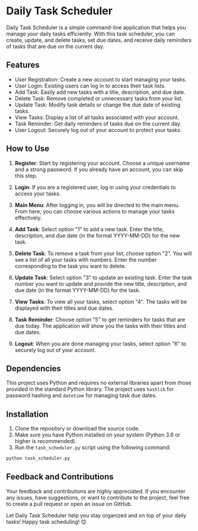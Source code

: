 # Daily Task Scheduler

Daily Task Scheduler is a simple command-line application that helps you manage your daily tasks efficiently. With this task scheduler, you can create, update, and delete tasks, set due dates, and receive daily reminders of tasks that are due on the current day.

## Features

- User Registration: Create a new account to start managing your tasks.
- User Login: Existing users can log in to access their task lists.
- Add Task: Easily add new tasks with a title, description, and due date.
- Delete Task: Remove completed or unnecessary tasks from your list.
- Update Task: Modify task details or change the due date of existing tasks.
- View Tasks: Display a list of all tasks associated with your account.
- Task Reminder: Get daily reminders of tasks due on the current day.
- User Logout: Securely log out of your account to protect your tasks.

## How to Use

1. **Register**: Start by registering your account. Choose a unique username and a strong password. If you already have an account, you can skip this step.

2. **Login**: If you are a registered user, log in using your credentials to access your tasks.

3. **Main Menu**: After logging in, you will be directed to the main menu. From here, you can choose various actions to manage your tasks effectively.

4. **Add Task**: Select option "1" to add a new task. Enter the title, description, and due date (in the format YYYY-MM-DD) for the new task.

5. **Delete Task**: To remove a task from your list, choose option "2". You will see a list of all your tasks with numbers. Enter the number corresponding to the task you want to delete.

6. **Update Task**: Select option "3" to update an existing task. Enter the task number you want to update and provide the new title, description, and due date (in the format YYYY-MM-DD) for the task.

7. **View Tasks**: To view all your tasks, select option "4". The tasks will be displayed with their titles and due dates.

8. **Task Reminder**: Choose option "5" to get reminders for tasks that are due today. The application will show you the tasks with their titles and due dates.

9. **Logout**: When you are done managing your tasks, select option "6" to securely log out of your account.

## Dependencies

This project uses Python and requires no external libraries apart from those provided in the standard Python library. The project uses `hashlib` for password hashing and `datetime` for managing task due dates.

## Installation

1. Clone the repository or download the source code.
2. Make sure you have Python installed on your system (Python 3.6 or higher is recommended).
3. Run the `task_scheduler.py` script using the following command:

```bash
python task_scheduler.py
```

## Feedback and Contributions

Your feedback and contributions are highly appreciated. If you encounter any issues, have suggestions, or want to contribute to the project, feel free to create a pull request or open an issue on GitHub.

Let Daily Task Scheduler help you stay organized and on top of your daily tasks! Happy task scheduling! 😊
